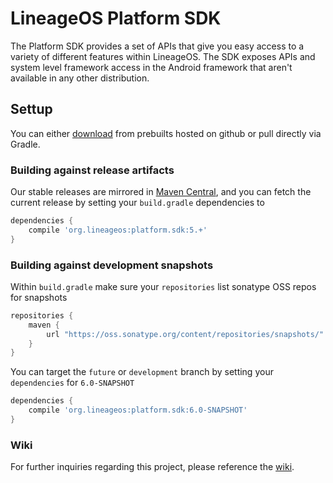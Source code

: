 # LineageOS Platform SDK

The Platform SDK provides a set of APIs that give you easy access to a variety of different features within LineageOS. The SDK exposes APIs and system level framework access in the Android framework that aren't available in any other distribution.

## Settup

You can either [download](https://github.com/LineageOS/android_prebuilts_lineage-sdk/tree/master/current) from prebuilts hosted on github or pull directly via Gradle.


### Building against release artifacts

Our stable releases are mirrored in [Maven Central](http://search.maven.org/#search%7Cga%7C1%7Ca%3A%22platform.sdk%22), and you can fetch the current release by setting your `build.gradle` dependencies to

```gradle
dependencies {
    compile 'org.lineageos:platform.sdk:5.+'
}
```

### Building against development snapshots

Within `build.gradle` make sure your `repositories` list sonatype OSS repos for snapshots

```gradle
repositories {
    maven {
        url "https://oss.sonatype.org/content/repositories/snapshots/"
    }
}
```

You can target the `future` or `development` branch by setting your `dependencies` for `6.0-SNAPSHOT`

```gradle
dependencies {
    compile 'org.lineageos:platform.sdk:6.0-SNAPSHOT'
}
```

### Wiki

For further inquiries regarding this project, please reference the [wiki](https://wiki.lineageos.org/sdk).

